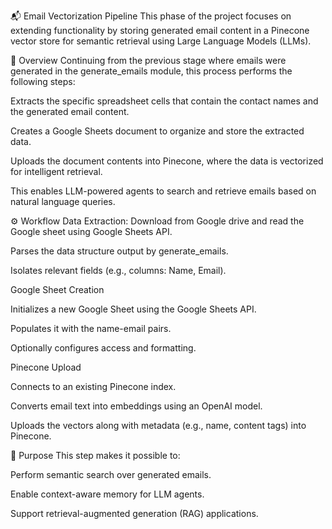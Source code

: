 📬 Email Vectorization Pipeline
This phase of the project focuses on extending functionality by storing generated email content in a Pinecone vector store for semantic retrieval using Large Language Models (LLMs).

🧠 Overview
Continuing from the previous stage where emails were generated in the generate_emails module, this process performs the following steps:

Extracts the specific spreadsheet cells that contain the contact names and the generated email content.

Creates a Google Sheets document to organize and store the extracted data.

Uploads the document contents into Pinecone, where the data is vectorized for intelligent retrieval.

This enables LLM-powered agents to search and retrieve emails based on natural language queries.


⚙️ Workflow
Data Extraction: Download from Google drive and read the Google sheet using Google Sheets API.

Parses the data structure output by generate_emails.

Isolates relevant fields (e.g., columns: Name, Email).

Google Sheet Creation

Initializes a new Google Sheet using the Google Sheets API.

Populates it with the name-email pairs.

Optionally configures access and formatting.

Pinecone Upload

Connects to an existing Pinecone index.

Converts email text into embeddings using an OpenAI model.

Uploads the vectors along with metadata (e.g., name, content tags) into Pinecone.

📌 Purpose
This step makes it possible to:

Perform semantic search over generated emails.

Enable context-aware memory for LLM agents.

Support retrieval-augmented generation (RAG) applications.
